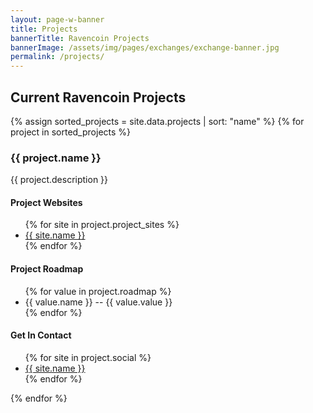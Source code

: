 ```yaml
---
layout: page-w-banner
title: Projects
bannerTitle: Ravencoin Projects
bannerImage: /assets/img/pages/exchanges/exchange-banner.jpg
permalink: /projects/
---
```


<div class="page-content">
  <div class="wrapper mb-32 m-auto">
    <h2>Current Ravencoin Projects</h2>
    <p></p>
    <div class="flex flex-wrap">
      {% assign sorted_projects = site.data.projects | sort: "name" %}
      {% for project in sorted_projects %}
      <div class="bg-grey-lighter max-w-sm rounded overflow-hidden shadow-md hover:by-grey">
          <h3>{{ project.name }}</h3>          
          <p>{{ project.description }}</p>
          <h4>Project Websites</h4>
          <ul>
          {% for site in project.project_sites %}
          <li><a href="{{ site.url }}">{{ site.name }}</a></li>
          {% endfor %}
          </ul>
          <h4>Project Roadmap</h4>
          <ul>
          {% for value in project.roadmap %}
          <li>{{ value.name }} -- {{ value.value }}</li>
          {% endfor %}
          </ul>
          <h4>Get In Contact</h4>
          <ul>
          {% for site in project.social %}
          <li><a href="{{ site.url }}">{{ site.name }}</a></li>
          {% endfor %}
          </ul>
        </div>
      {% endfor %}
    </div>
  </div>
</div>
